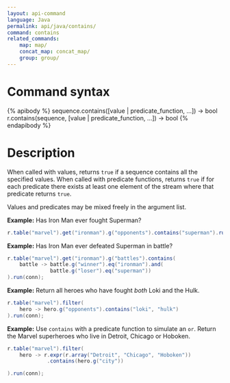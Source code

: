 ```yaml
---
layout: api-command
language: Java
permalink: api/java/contains/
command: contains
related_commands:
    map: map/
    concat_map: concat_map/
    group: group/
---
```


# Command syntax #

{% apibody %}
sequence.contains([value | predicate_function, ...]) &rarr; bool
r.contains(sequence, [value | predicate_function, ...]) &rarr; bool
{% endapibody %}

# Description #

When called with values, returns `true` if a sequence contains all the
specified values.  When called with predicate functions, returns `true`
if for each predicate there exists at least one element of the stream
where that predicate returns `true`.

Values and predicates may be mixed freely in the argument list.

__Example:__ Has Iron Man ever fought Superman?

```java
r.table("marvel").get("ironman").g("opponents").contains("superman").run(conn);
```


__Example:__ Has Iron Man ever defeated Superman in battle?

```java
r.table("marvel").get("ironman").g("battles").contains(
    battle -> battle.g("winner").eq("ironman").and(
              battle.g("loser").eq("superman"))
).run(conn);
```

__Example:__ Return all heroes who have fought _both_ Loki and the Hulk.

```java
r.table("marvel").filter(
    hero -> hero.g("opponents").contains("loki", "hulk")
).run(conn);
```

__Example:__ Use `contains` with a predicate function to simulate an `or`. Return the Marvel superheroes who live in Detroit, Chicago or Hoboken.

```java
r.table("marvel").filter(
    hero -> r.expr(r.array("Detroit", "Chicago", "Hoboken"))
             .contains(hero.g("city"))

).run(conn);
```
